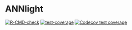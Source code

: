 # ANNlight
<!-- badges: start -->
[![R-CMD-check](https://github.com/StatEcon1989/ANNlight/workflows/R-CMD-check/badge.svg)](https://github.com/StatEcon1989/ANNlight/actions)
[![test-coverage](https://github.com/StatEcon1989/ANNlight/workflows/test-coverage/badge.svg)](https://github.com/StatEcon1989/ANNlight/actions)
[![Codecov test coverage](https://codecov.io/gh/StatEcon1989/ANNlight/branch/main/graph/badge.svg)](https://app.codecov.io/gh/StatEcon1989/ANNlight?branch=main)
<!-- badges: end -->
